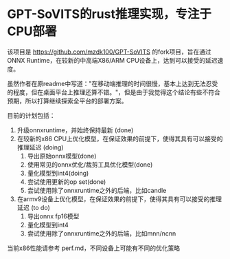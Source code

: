 # GPT-SoVITS的rust推理实现，专注于CPU部署

该项目是 https://github.com/mzdk100/GPT-SoVITS 的fork项目，旨在通过ONNX Runtime，在较新的中高端X86/ARM CPU设备上，达到可以接受的延迟速度。

虽然作者在原readme中写道："在移动端推理的时间很慢，基本上达到无法忍受的程度，但在桌面平台上推理还算不错。"，但是由于我觉得这个结论有些不符合预期，所以打算继续探索全平台的部署方案。

目前的计划包括：

1. 升级onnxruntime，并始终保持最新 (done)
2. 在较新的x86 CPU上优化模型，在保证效果的前提下，使得其具有可以接受的推理延迟 (doing)
    1. 导出原始onnx模型(done)
    2. 使用常见的onnx优化/裁剪工具优化模型(done)
    3. 量化模型到int4(doing)
    4. 尝试使用更新的op set(done)
    5. 尝试使用除了onnxruntime之外的后端，比如candle
3. 在armv9设备上优化模型，在保证效果的前提下，使得其具有可以接受的推理延迟 (to do)
    1. 导出onnx fp16模型
    2. 量化模型到int4
    3. 尝试使用除了onnxruntime之外的后端，比如mnn/ncnn


当前x86性能请参考 perf.md，不同设备上可能有不同的优化策略